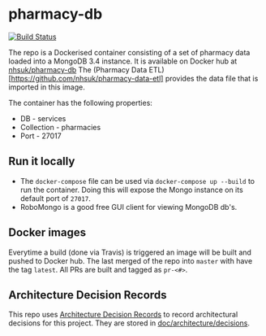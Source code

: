 # pharmacy-db

[![Build Status](https://travis-ci.org/nhsuk/pharmacy-db.svg?branch=master)](https://travis-ci.org/nhsuk/pharmacy-db)

The repo is a Dockerised container consisting of a set of pharmacy data loaded into a MongoDB 3.4 instance.
It is available on Docker hub at [nhsuk/pharmacy-db](https://hub.docker.com/r/nhsuk/pharmacy-db/)
The (Pharmacy Data ETL)[https://github.com/nhsuk/pharmacy-data-etl] provides the data file that is imported in this image.

The container has the following properties:
* DB - services
* Collection - pharmacies
* Port - 27017

## Run it locally

* The `docker-compose` file can be used via `docker-compose up --build` to run the container. Doing this will expose the Mongo instance on its default port of `27017`.
* RoboMongo is a good free GUI client for viewing MongoDB db's.

## Docker images

Everytime a build (done via Travis) is triggered an image will be built and pushed to Docker hub.
The last merged of the repo into `master` with have the tag `latest`. All PRs are built and tagged as `pr-<#>`.

## Architecture Decision Records

This repo uses
[Architecture Decision Records](http://thinkrelevance.com/blog/2011/11/15/documenting-architecture-decisions)
to record architectural decisions for this project.
They are stored in [doc/architecture/decisions](doc/architecture/decisions).